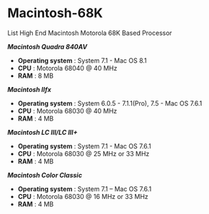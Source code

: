# Macintosh-68K
List High End Macintosh Motorola 68K Based Processor

***Macintosh Quadra 840AV***

* **Operating system** : System 7.1 - Mac OS 8.1
* **CPU**              : Motorola 68040 @ 40 MHz
* **RAM**              : 8 MB

***Macintosh IIfx***

* **Operating system** : System 6.0.5 - 7.1.1(Pro), 7.5 - Mac OS 7.6.1
* **CPU**              : Motorola 68030 @ 40 MHz
* **RAM**              : 4 MB

***Macintosh LC III/LC III+***

* **Operating system** : System 7.1 - Mac OS 7.6.1
* **CPU**              : Motorola 68030 @ 25 MHz or 33 MHz
* **RAM**              : 4 MB

***Macintosh Color Classic***

* **Operating system** : System 7.1 – Mac OS 7.6.1
* **CPU**              : Motorola 68030 @ 16 MHz or 33 MHz
* **RAM**              : 4 MB
